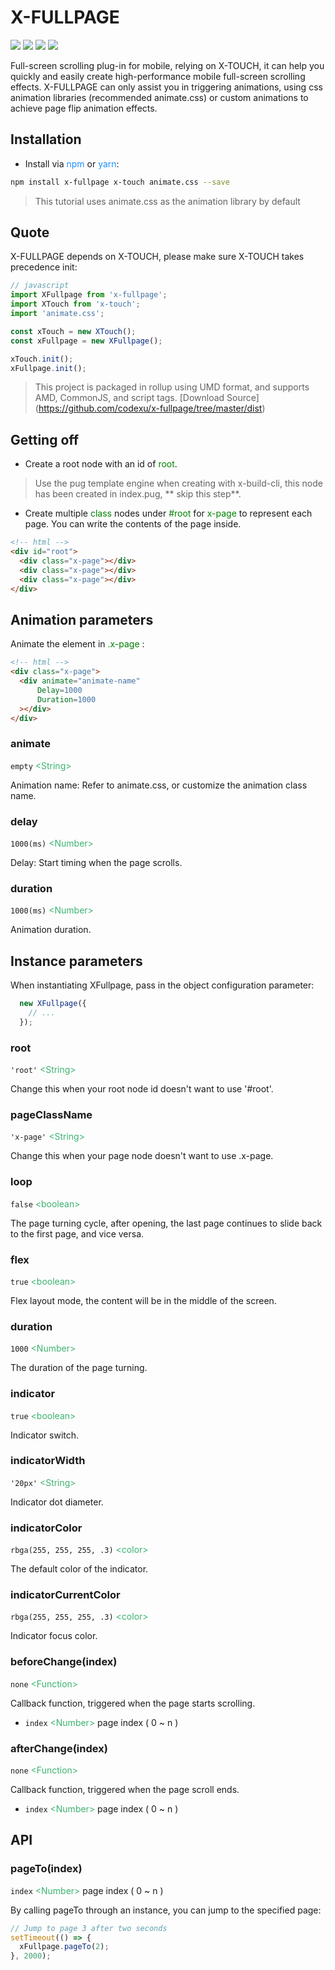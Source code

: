 # X-FULLPAGE
![](https://img.shields.io/npm/v/x-fullpage.svg)
![](https://img.shields.io/github/size/codexu/x-fullpage/dist/x-fullpage.min.js.svg)
![](https://img.shields.io/npm/dm/x-fullpage.svg)
![](https://img.shields.io/github/license/codexu/x-fullpage.svg)

Full-screen scrolling plug-in for mobile, relying on X-TOUCH, it can help you quickly and easily create high-performance mobile full-screen scrolling effects.
X-FULLPAGE can only assist you in triggering animations, using css animation libraries (recommended animate.css) or custom animations to achieve page flip animation effects.

## Installation

- Install via <font color=DodgerBlue>npm</font> or <font color=DodgerBlue>yarn</font>:

```sh
npm install x-fullpage x-touch animate.css --save
```

> This tutorial uses animate.css as the animation library by default

## Quote

X-FULLPAGE depends on X-TOUCH, please make sure X-TOUCH takes precedence init:

```javascript
// javascript
import XFullpage from 'x-fullpage';
import XTouch from 'x-touch';
import 'animate.css';

const xTouch = new XTouch();
const xFullpage = new XFullpage();

xTouch.init();
xFullpage.init();
```

> This project is packaged in rollup using UMD format, and supports AMD, CommonJS, and script tags. [Download Source] (https://github.com/codexu/x-fullpage/tree/master/dist)

## Getting off

- Create a root node with an id of <font color=green>root</font>.
> Use the pug template engine when creating with x-build-cli, this node has been created in index.pug, ** skip this step**.

- Create multiple <font color=green>class</font> nodes under <font color=green>#root</font> for <font color=green>x-page</font> to represent each page. You can write the contents of the page inside.

```html
<!-- html -->
<div id="root">
  <div class="x-page"></div>
  <div class="x-page"></div>
  <div class="x-page"></div>
</div>
```

## Animation parameters

Animate the element in <font color=green>.x-page</font> :

```html
<!-- html -->
<div class="x-page">
  <div animate="animate-name"
      Delay=1000
      Duration=1000
  ></div>
</div>
```

### animate

`empty` <font color=MediumSeaGreen>&lt;String&gt;</font>

Animation name: Refer to animate.css, or customize the animation class name.

### delay

`1000(ms)` <font color=MediumSeaGreen>&lt;Number&gt;</font>

Delay: Start timing when the page scrolls.

### duration

`1000(ms)` <font color=MediumSeaGreen>&lt;Number&gt;</font>

Animation duration.

## Instance parameters

When instantiating XFullpage, pass in the object configuration parameter:

``` javascript
  new XFullpage({
    // ...
  });
```

### root

`'root'` <font color=MediumSeaGreen>&lt;String&gt;</font>

Change this when your root node id doesn't want to use '#root'.

### pageClassName

`'x-page'` <font color=MediumSeaGreen>&lt;String&gt;</font>

Change this when your page node doesn't want to use .x-page.

### loop

`false` <font color=MediumSeaGreen>&lt;boolean&gt;</font>

The page turning cycle, after opening, the last page continues to slide back to the first page, and vice versa.

### flex

`true` <font color=MediumSeaGreen>&lt;boolean&gt;</font>

Flex layout mode, the content will be in the middle of the screen.

### duration

`1000` <font color=MediumSeaGreen>&lt;Number&gt;</font>

The duration of the page turning.

### indicator

`true` <font color=MediumSeaGreen>&lt;boolean&gt;</font>

Indicator switch.

### indicatorWidth

`'20px'` <font color=MediumSeaGreen>&lt;String&gt;</font>

Indicator dot diameter.

### indicatorColor

`rbga(255, 255, 255, .3)` <font color=MediumSeaGreen>&lt;color&gt;</font>

The default color of the indicator.

### indicatorCurrentColor

`rbga(255, 255, 255, .3)` <font color=MediumSeaGreen>&lt;color&gt;</font>

Indicator focus color.

### beforeChange(index)

`none` <font color=MediumSeaGreen>&lt;Function&gt;</font>

Callback function, triggered when the page starts scrolling.

- `index` <font color=MediumSeaGreen>&lt;Number&gt;</font> page index ( 0 ~ n )

### afterChange(index)

`none` <font color=MediumSeaGreen>&lt;Function&gt;</font>

Callback function, triggered when the page scroll ends.

- `index` <font color=MediumSeaGreen>&lt;Number&gt;</font> page index ( 0 ~ n )


## API

### pageTo(index)

`index` <font color=MediumSeaGreen>&lt;Number&gt;</font> page index ( 0 ~ n )

By calling pageTo through an instance, you can jump to the specified page:

```javascript
// Jump to page 3 after two seconds
setTimeout(() => {
  xFullpage.pageTo(2);
}, 2000);
```